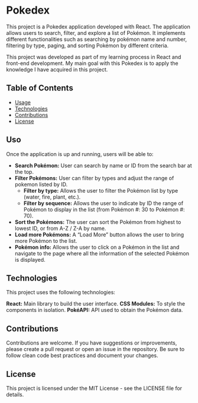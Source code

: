 # Pokedex

This project is a Pokedex application developed with React. The application allows users to search, filter, and explore a list of Pokémon. It implements different functionalities such as searching by pokémon name and number, filtering by type, paging, and sorting Pokémon by different criteria.

This project was developed as part of my learning process in React and front-end development. My main goal with this Pokedex is to apply the knowledge I have acquired in this project.

## Table of Contents

-  [Usage](#Usage)
-  [Technologies](#technologies)
-  [Contributions](#contributions)
-  [License](#license)

## Uso

Once the application is up and running, users will be able to:

- **Search Pokémon:** User can search by name or ID from the search bar at the top.
- **Filter Pokémons:** User can filter by types and adjust the range of pokemon listed by ID.
    - **Filter by type:** Allows the user to filter the Pokémon list by type (water, fire, plant, etc.).
    - **Filter by sequence:** Allows the user to indicate by ID the range of Pokémon to display in the list (from Pokémon #: 30 to Pokémon #: 70).
- **Sort the Pokémons:** The user can sort the Pokémon from highest to lowest ID, or from A-Z / Z-A by name.
- **Load more Pokémons:** A “Load More” button allows the user to bring more Pokémon to the list.
- **Pokémon info:** Allows the user to click on a Pokémon in the list and navigate to the page where all the information of the selected Pokémon is displayed.

## Technologies

This project uses the following technologies:

**React:** Main library to build the user interface.
**CSS Modules:** To style the components in isolation.
**PokéAPI:** API used to obtain the Pokémon data.

## Contributions

Contributions are welcome. If you have suggestions or improvements, please create a pull request or open an issue in the repository. Be sure to follow clean code best practices and document your changes.

## License

This project is licensed under the MIT License - see the LICENSE file for details.